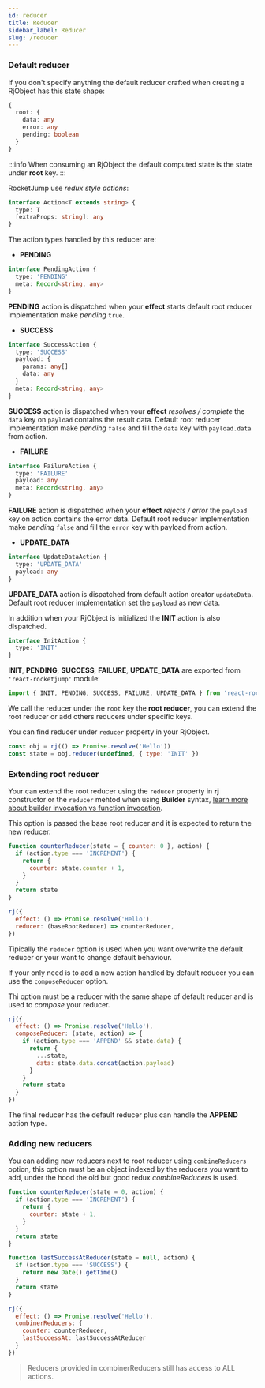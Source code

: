 ```yaml
---
id: reducer
title: Reducer
sidebar_label: Reducer
slug: /reducer
---
```


### Default reducer

If you don't specify anything the default reducer crafted when creating a RjObject has this state shape:

```ts
{
  root: {
    data: any
    error: any
    pending: boolean
  }
}
```

:::info
When consuming an RjObject the default computed state is the state under **root** key.
:::

RocketJump use _redux style actions_:

```ts
interface Action<T extends string> {
  type: T
  [extraProps: string]: any
}
```

The action types handled by this reducer are:

- **PENDING**

```ts
interface PendingAction {
  type: 'PENDING'
  meta: Record<string, any>
}
```

**PENDING** action is dispatched when your **effect** starts default root reducer implementation make *pending* `true`.

- **SUCCESS**

```ts
interface SuccessAction {
  type: 'SUCCESS'
  payload: {
    params: any[]
    data: any
  }
  meta: Record<string, any>
}
```

**SUCCESS** action is dispatched when your **effect** *resolves / complete*
the `data` key on `payload` contains the result data.
Default root reducer implementation make *pending* `false` and fill the `data` key with `payload.data` from action.

- **FAILURE**

```ts
interface FailureAction {
  type: 'FAILURE'
  payload: any
  meta: Record<string, any>
}
```

**FAILURE** action is dispatched when your **effect** *rejects / error*
the `payload` key on action contains the error data.
Default root reducer implementation make *pending* `false` and fill the `error` key with payload from action.

- **UPDATE_DATA**

```ts
interface UpdateDataAction {
  type: 'UPDATE_DATA'
  payload: any
}
```

**UPDATE_DATA** action is dispatched from default action creator `updateData`.
Default root reducer implementation set the `payload` as new data.


In addition when your RjObject is initialized the **INIT** action is also dispatched.
```ts
interface InitAction {
  type: 'INIT'
}
```

**INIT**, **PENDING**, **SUCCESS**, **FAILURE**, **UPDATE_DATA** are exported from
`'react-rocketjump'` module:

```js
import { INIT, PENDING, SUCCESS, FAILURE, UPDATE_DATA } from 'react-rocketjump'
```

We call the reducer under the `root` key the **root reducer**, you can extend the root reducer or add others reducers under specific keys.

You can find reducer under `reducer` property in your RjObject.

```js
const obj = rj(() => Promise.resolve('Hello'))
const state = obj.reducer(undefined, { type: 'INIT' })
```

### Extending root reducer

Your can extend the root reducer using the `reducer` property in **rj** constructor or the `reducer` mehtod when using **Builder** syntax, [learn more about builder invocation vs function invocation](/).

This option is passed the base root reducer and it is expected to return the new reducer.

```js {12}
function counterReducer(state = { counter: 0 }, action) {
  if (action.type === 'INCREMENT') {
    return {
      counter: state.counter + 1,
    }
  }
  return state
}

rj({
  effect: () => Promise.resolve('Hello'),
  reducer: (baseRootReducer) => counterReducer,
})
```

Tipically the `reducer` option is used when you want overwrite the default reducer or your want to change default behaviour.

If your only need is to add a new action handled by default reducer you can use the `composeReducer` option.

Thi option must be a reducer with the same shape of default reducer and is used to *compose* your reducer.

```js {3-11}
rj({
  effect: () => Promise.resolve('Hello'),
  composeReducer: (state, action) => {
    if (action.type === 'APPEND' && state.data) {
      return {
        ...state,
        data: state.data.concat(action.payload)
      }
    }
    return state
  }
})
```

The final reducer has the default reducer plus can handle the **APPEND** action type.

### Adding new reducers

You can adding new reducers next to root reducer using `combineReducers` option, this option must be an object indexed by the reducers you want to add, under the hood the old but good redux *combineReducers* is used.

```js {19-22}
function counterReducer(state = 0, action) {
  if (action.type === 'INCREMENT') {
    return {
      counter: state + 1,
    }
  }
  return state
}

function lastSuccessAtReducer(state = null, action) {
  if (action.type === 'SUCCESS') {
    return new Date().getTime()
  }
  return state
}

rj({
  effect: () => Promise.resolve('Hello'),
  combinerReducers: {
    counter: counterReducer,
    lastSuccessAt: lastSuccessAtReducer
  }
})
```

> Reducers provided in combinerReducers still has access to ALL actions.
